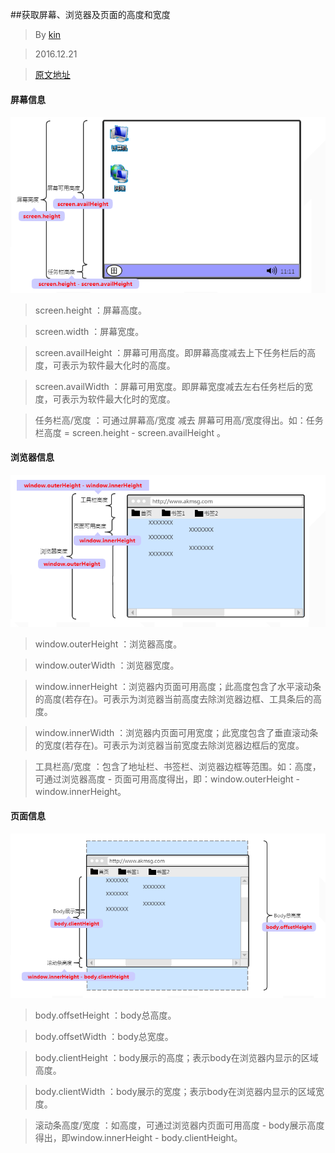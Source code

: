 ##获取屏幕、浏览器及页面的高度和宽度

>By [kin](https://github.com/cuikangjie/resume)

>2016.12.21

>[原文地址](https://github.com/cuikangjie/notes/blob/master/study/html5/screen%26window%26body%23width%26height.md)

#### 屏幕信息
![screen](../img/screen.png)
>screen.height ：屏幕高度。

>screen.width ：屏幕宽度。

>screen.availHeight ：屏幕可用高度。即屏幕高度减去上下任务栏后的高度，可表示为软件最大化时的高度。

>screen.availWidth ：屏幕可用宽度。即屏幕宽度减去左右任务栏后的宽度，可表示为软件最大化时的宽度。

>任务栏高/宽度 ：可通过屏幕高/宽度 减去 屏幕可用高/宽度得出。如：任务栏高度 = screen.height - screen.availHeight 。

#### 浏览器信息

![window](../img/window.png)

>window.outerHeight ：浏览器高度。

>window.outerWidth ：浏览器宽度。

>window.innerHeight ：浏览器内页面可用高度；此高度包含了水平滚动条的高度(若存在)。可表示为浏览器当前高度去除浏览器边框、工具条后的高度。

>window.innerWidth ：浏览器内页面可用宽度；此宽度包含了垂直滚动条的宽度(若存在)。可表示为浏览器当前宽度去除浏览器边框后的宽度。

>工具栏高/宽度 ：包含了地址栏、书签栏、浏览器边框等范围。如：高度，可通过浏览器高度 - 页面可用高度得出，即：window.outerHeight - window.innerHeight。

#### 页面信息

![body](../img/body.png)

>body.offsetHeight ：body总高度。

>body.offsetWidth ：body总宽度。

>body.clientHeight ：body展示的高度；表示body在浏览器内显示的区域高度。

>body.clientWidth ：body展示的宽度；表示body在浏览器内显示的区域宽度。

>滚动条高度/宽度 ：如高度，可通过浏览器内页面可用高度 - body展示高度得出，即window.innerHeight - body.clientHeight。
